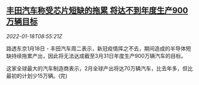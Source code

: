 <!--1642496463000-->
[丰田汽车称受芯片短缺的拖累 将达不到年度生产900万辆目标](https://cn.reuters.com/article/japan-toyota-production-chip-0118-idCNKBS2JS0KK)
------

<div><i>2022-01-18T08:55:21Z</i></div><p>路透东京1月18日 - 丰田汽车周二表示，新冠疫情挥之不去，期间造成的半导体短缺持续拖累产出，因此将无法达成截至3月31日年度生产900万辆汽车的目标。</p><p>这家全球最大的汽车制造商表示，2月全球产出将达70万辆汽车，比去年多，但比最初的计划少15万辆。(完)</p>
